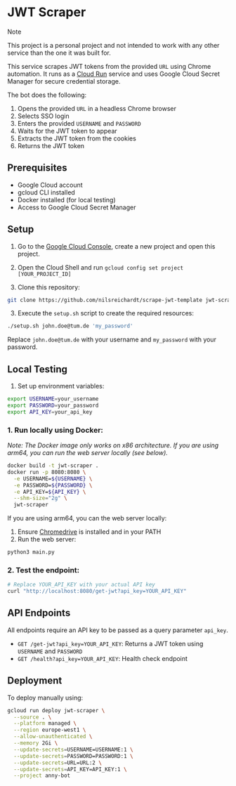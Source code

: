 # JWT Scraper

> [!NOTE]  
> This project is a personal project and not intended to work with any other service than the one it was built for.

This service scrapes JWT tokens from the provided `URL` using Chrome automation. It runs as a [Cloud Run](https://cloud.google.com/run?hl=en) service and uses Google Cloud Secret Manager for secure credential storage.

The bot does the following:

1. Opens the provided `URL` in a headless Chrome browser
2. Selects SSO login
3. Enters the provided `USERNAME` and `PASSWORD`
4. Waits for the JWT token to appear
5. Extracts the JWT token from the cookies
6. Returns the JWT token

## Prerequisites

- Google Cloud account
- gcloud CLI installed
- Docker installed (for local testing)
- Access to Google Cloud Secret Manager

## Setup

1. Go to the [Google Cloud Console](https://console.cloud.google.com), create a new project and open this project.
  
2. Open the Cloud Shell and run `gcloud config set project [YOUR_PROJECT_ID]`

3. Clone this repository:
```bash
git clone https://github.com/nilsreichardt/scrape-jwt-template jwt-scraper && cd jwt-scraper && chmod +x setup.sh
```

3. Execute the `setup.sh` script to create the required resources:
```bash
./setup.sh john.doe@tum.de 'my_password'
```

Replace `john.doe@tum.de` with your username and `my_password` with your password.

## Local Testing

1. Set up environment variables:
```bash
export USERNAME=your_username
export PASSWORD=your_password
export API_KEY=your_api_key
```

### 1. Run locally using Docker:

_Note: The Docker image only works on x86 architecture. If you are using arm64, you can run the web server locally (see below)._

```bash
docker build -t jwt-scraper .
docker run -p 8080:8080 \
  -e USERNAME=${USERNAME} \
  -e PASSWORD=${PASSWORD} \
  -e API_KEY=${API_KEY} \
  --shm-size="2g" \
  jwt-scraper
```

If you are using arm64, you can the web server locally:

1. Ensure [Chromedrive](https://googlechromelabs.github.io/chrome-for-testing/) is installed and in your PATH
2. Run the web server:
```bash
python3 main.py
```

### 2. Test the endpoint:
```bash
# Replace YOUR_API_KEY with your actual API key
curl "http://localhost:8080/get-jwt?api_key=YOUR_API_KEY"
```

## API Endpoints

All endpoints require an API key to be passed as a query parameter `api_key`.

- `GET /get-jwt?api_key=YOUR_API_KEY`: Returns a JWT token using `USERNAME` and `PASSWORD`
- `GET /health?api_key=YOUR_API_KEY`: Health check endpoint

## Deployment

To deploy manually using:

```bash
gcloud run deploy jwt-scraper \
  --source . \
  --platform managed \
  --region europe-west1 \
  --allow-unauthenticated \
  --memory 2Gi \
  --update-secrets=USERNAME=USERNAME:1 \
  --update-secrets=PASSWORD=PASSWORD:1 \
  --update-secrets=URL=URL:2 \
  --update-secrets=API_KEY=API_KEY:1 \
  --project anny-bot
```
 
